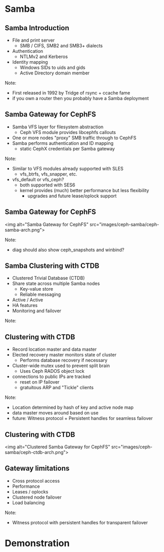 <!-- .slide: data-state="section-break-2" data-menu-title="Samba" id="Samba" -->
# Samba


<!-- .slide: data-state="normal" id="samba-intro" data-menu-title="Samba Introduction" -->
## Samba Introduction
* File and print server
  * SMB / CIFS, SMB2 and SMB3+ dialects
* Authentication
  * NTLMv2 and Kerberos
* Identity mapping
  * Windows SIDs to uids and gids
  * Active Directory domain member

Note:
* First released in 1992 by Tridge of rsync + ccache fame
* if you own a router then you probably have a Samba deployment


<!-- .slide: data-state="normal" id="samba-gw-intro" data-menu-title="Samba Gateway for CephFS" -->
## Samba Gateway for CephFS
* Samba VFS layer for filesystem abstraction
  * Ceph VFS module provides libcephfs callouts
* One or more nodes "proxy" SMB traffic through to CephFS
* Samba performs authentication and ID mapping
  * static CephX credentials per Samba gateway

Note:
* Similar to VFS modules already supported with SLES
  * vfs\_btrfs, vfs\_snapper, etc.
* vfs\_default or vfs\_ceph?
  * both supported with SES6
  * kernel provides (much) better performance but less flexibility
    * upgrades and future lease/oplock support


<!-- .slide: data-state="normal" id="samba-gw-intro-arch" data-menu-title="Samba Gateway for CephFS" -->
## Samba Gateway for CephFS
<img alt="Samba Gateway for CephFS" src="images/ceph-samba/ceph-samba-arch.png"\>

Note:
* diag should also show ceph\_snapshots and winbind?


<!-- .slide: data-state="normal" id="ctdb-intro" data-menu-title="Samba Clustering with CTDB" -->
## Samba Clustering with CTDB
* Clustered Trivial Database (CTDB)
* Share state across multiple Samba nodes
  * Key-value store
  * Reliable messaging
* Active / Active
* HA features
* Monitoring and failover

Note:


<!-- .slide: data-state="normal" id="ctdb-further" data-menu-title="Clustering with CTDB" -->
## Clustering with CTDB
* Record location master and data master
* Elected recovery master monitors state of cluster
  * Performs database recovery if necessary
* Cluster-wide mutex used to prevent split brain
  * Uses Ceph RADOS object lock
* connections to public IPs are tracked
  * reset on IP failover
  * gratuitous ARP and "Tickle" clients

Note:
* Location determined by hash of key and active node map
* data master moves around based on use
* future: Witness protocol + Persistent handles for seamless failover


<!-- .slide: data-state="normal" id="ctdb-gw-arch" data-menu-title="Clustering with CTDB Architecture" -->
## Clustering with CTDB
<img alt="Clustered Samba Gateway for CephFS" src="images/ceph-samba/ceph-ctdb-arch.png"\>


<!-- .slide: data-state="normal" id="gw-limitations" data-menu-title="Gateway Limitations" -->
## Gateway limitations
* Cross protocol access
* Performance
* Leases / oplocks
* Clustered node failover
* Load balancing

Note:
* Witness protocol with persistent handles for transparent failover


<!-- .slide: data-state="section-break" data-menu-title="Demonstration" id="Demonstration" -->
# Demonstration
